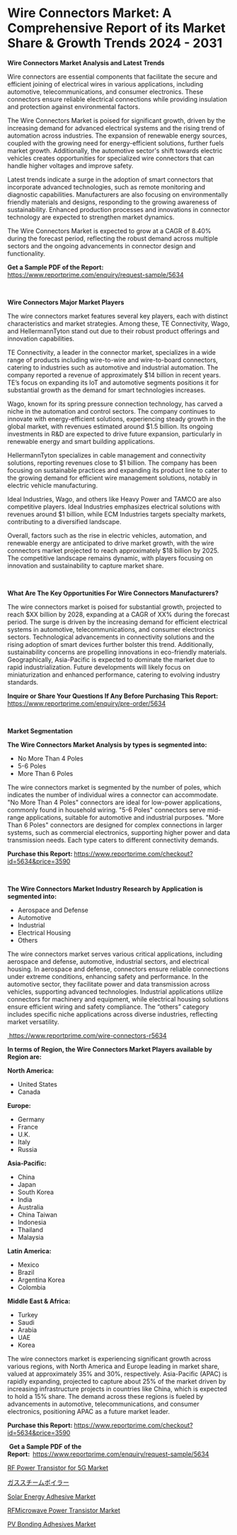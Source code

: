 <p><h1>Wire Connectors Market: A Comprehensive Report of its Market Share & Growth Trends 2024 - 2031</h1></p><p><strong>Wire Connectors Market Analysis and Latest Trends</strong></p>
<p><p>Wire connectors are essential components that facilitate the secure and efficient joining of electrical wires in various applications, including automotive, telecommunications, and consumer electronics. These connectors ensure reliable electrical connections while providing insulation and protection against environmental factors.</p><p>The Wire Connectors Market is poised for significant growth, driven by the increasing demand for advanced electrical systems and the rising trend of automation across industries. The expansion of renewable energy sources, coupled with the growing need for energy-efficient solutions, further fuels market growth. Additionally, the automotive sector's shift towards electric vehicles creates opportunities for specialized wire connectors that can handle higher voltages and improve safety.</p><p>Latest trends indicate a surge in the adoption of smart connectors that incorporate advanced technologies, such as remote monitoring and diagnostic capabilities. Manufacturers are also focusing on environmentally friendly materials and designs, responding to the growing awareness of sustainability. Enhanced production processes and innovations in connector technology are expected to strengthen market dynamics.</p><p>The Wire Connectors Market is expected to grow at a CAGR of 8.40% during the forecast period, reflecting the robust demand across multiple sectors and the ongoing advancements in connector design and functionality.</p></p>
<p><strong>Get a Sample PDF of the Report:&nbsp;</strong> <a href="https://www.reportprime.com/enquiry/request-sample/5634">https://www.reportprime.com/enquiry/request-sample/5634</a></p>
<p>&nbsp;</p>
<p><strong>Wire Connectors Major Market Players</strong></p>
<p><p>The wire connectors market features several key players, each with distinct characteristics and market strategies. Among these, TE Connectivity, Wago, and HellermannTyton stand out due to their robust product offerings and innovation capabilities.</p><p>TE Connectivity, a leader in the connector market, specializes in a wide range of products including wire-to-wire and wire-to-board connectors, catering to industries such as automotive and industrial automation. The company reported a revenue of approximately $14 billion in recent years. TE’s focus on expanding its IoT and automotive segments positions it for substantial growth as the demand for smart technologies increases.</p><p>Wago, known for its spring pressure connection technology, has carved a niche in the automation and control sectors. The company continues to innovate with energy-efficient solutions, experiencing steady growth in the global market, with revenues estimated around $1.5 billion. Its ongoing investments in R&D are expected to drive future expansion, particularly in renewable energy and smart building applications.</p><p>HellermannTyton specializes in cable management and connectivity solutions, reporting revenues close to $1 billion. The company has been focusing on sustainable practices and expanding its product line to cater to the growing demand for efficient wire management solutions, notably in electric vehicle manufacturing.</p><p>Ideal Industries, Wago, and others like Heavy Power and TAMCO are also competitive players. Ideal Industries emphasizes electrical solutions with revenues around $1 billion, while ECM Industries targets specialty markets, contributing to a diversified landscape.</p><p>Overall, factors such as the rise in electric vehicles, automation, and renewable energy are anticipated to drive market growth, with the wire connectors market projected to reach approximately $18 billion by 2025. The competitive landscape remains dynamic, with players focusing on innovation and sustainability to capture market share.</p></p>
<p>&nbsp;</p>
<p><strong>What Are The Key Opportunities For Wire Connectors Manufacturers?</strong></p>
<p><p>The wire connectors market is poised for substantial growth, projected to reach $XX billion by 2028, expanding at a CAGR of XX% during the forecast period. The surge is driven by the increasing demand for efficient electrical systems in automotive, telecommunications, and consumer electronics sectors. Technological advancements in connectivity solutions and the rising adoption of smart devices further bolster this trend. Additionally, sustainability concerns are propelling innovations in eco-friendly materials. Geographically, Asia-Pacific is expected to dominate the market due to rapid industrialization. Future developments will likely focus on miniaturization and enhanced performance, catering to evolving industry standards.</p></p>
<p><strong>Inquire or Share Your Questions If Any Before Purchasing This Report:</strong> <a href="https://www.reportprime.com/enquiry/pre-order/5634">https://www.reportprime.com/enquiry/pre-order/5634</a></p>
<p>&nbsp;</p>
<p><strong>Market Segmentation</strong></p>
<p><strong>The Wire Connectors Market Analysis by types is segmented into:</strong></p>
<p><ul><li>No More Than 4 Poles</li><li>5-6 Poles</li><li>More Than 6 Poles</li></ul></p>
<p><p>The wire connectors market is segmented by the number of poles, which indicates the number of individual wires a connector can accommodate. "No More Than 4 Poles" connectors are ideal for low-power applications, commonly found in household wiring. "5-6 Poles" connectors serve mid-range applications, suitable for automotive and industrial purposes. "More Than 6 Poles" connectors are designed for complex connections in larger systems, such as commercial electronics, supporting higher power and data transmission needs. Each type caters to different connectivity demands.</p></p>
<p><strong>Purchase this Report:&nbsp;</strong><a href="https://www.reportprime.com/checkout?id=5634&price=3590">https://www.reportprime.com/checkout?id=5634&price=3590</a></p>
<p>&nbsp;</p>
<p><strong>The Wire Connectors Market Industry Research by Application is segmented into:</strong></p>
<p><ul><li>Aerospace and Defense</li><li>Automotive</li><li>Industrial</li><li>Electrical Housing</li><li>Others</li></ul></p>
<p><p>The wire connectors market serves various critical applications, including aerospace and defense, automotive, industrial sectors, and electrical housing. In aerospace and defense, connectors ensure reliable connections under extreme conditions, enhancing safety and performance. In the automotive sector, they facilitate power and data transmission across vehicles, supporting advanced technologies. Industrial applications utilize connectors for machinery and equipment, while electrical housing solutions ensure efficient wiring and safety compliance. The “others” category includes specific niche applications across diverse industries, reflecting market versatility.</p></p>
<p><a href="https://www.reportprime.com/wire-connectors-r5634">&nbsp;https://www.reportprime.com/wire-connectors-r5634</a></p>
<p><strong>In terms of Region, the Wire Connectors Market Players available by Region are:</strong></p>
<p>
    <p> <strong> North America: </strong>
        <ul>
            <li>United States</li>
            <li>Canada</li>
        </ul>
        </p> 
    <p> <strong> Europe: </strong>
        <ul>
            <li>Germany</li>
            <li>France</li>
            <li>U.K.</li>
            <li>Italy</li>
            <li>Russia</li>
        </ul>
        </p> 
    <p> <strong> Asia-Pacific: </strong>
        <ul>
            <li>China</li>
            <li>Japan</li>
            <li>South Korea</li>
            <li>India</li>
            <li>Australia</li>
            <li>China Taiwan</li>
            <li>Indonesia</li>
            <li>Thailand</li>
            <li>Malaysia</li>
        </ul>
        </p> 
    <p> <strong> Latin America: </strong>
        <ul>
            <li>Mexico</li>
            <li>Brazil</li>
            <li>Argentina Korea</li>
            <li>Colombia</li>
        </ul>
        </p> 
    <p> <strong> Middle East & Africa: </strong>
        <ul>
            <li>Turkey</li>
            <li>Saudi</li>
            <li>Arabia</li>
            <li>UAE</li>
            <li>Korea</li>
        </ul>
    </p>
    </p>
<p><p>The wire connectors market is experiencing significant growth across various regions, with North America and Europe leading in market share, valued at approximately 35% and 30%, respectively. Asia-Pacific (APAC) is rapidly expanding, projected to capture about 25% of the market driven by increasing infrastructure projects in countries like China, which is expected to hold a 15% share. The demand across these regions is fueled by advancements in automotive, telecommunications, and consumer electronics, positioning APAC as a future market leader.</p></p>
<p><strong>Purchase this Report: </strong><a href="https://www.reportprime.com/checkout?id=5634&price=3590">https://www.reportprime.com/checkout?id=5634&price=3590</a></p>
<p>&nbsp;<strong>Get a Sample PDF of the Report:&nbsp;&nbsp;</strong><a href="https://www.reportprime.com/enquiry/request-sample/5634">https://www.reportprime.com/enquiry/request-sample/5634</a></p>
<p><strong></strong></p>
<p><p><a href="https://github.com/NargisHussain432/Market-Research-Report-List-1/blob/main/rf-power-transistor-for-5g-market.md">RF Power Transistor for 5G Market</a></p><p><a href="https://medium.com/@camron674/%E3%82%B0%E3%83%AD%E3%83%BC%E3%83%90%E3%83%AB%E3%82%AC%E3%82%B9%E8%92%B8%E6%B0%97%E3%83%9C%E3%82%A4%E3%83%A9%E3%83%BC%E5%B8%82%E5%A0%B4%E3%81%AE%E3%82%B5%E3%82%A4%E3%82%BA%E3%81%A8%E3%82%B7%E3%82%A7%E3%82%A2%E5%88%86%E6%9E%90-%E8%A3%BD%E5%93%81%E3%82%BF%E3%82%A4%E3%83%97%E5%88%A5-%E3%82%A2%E3%83%97%E3%83%AA%E3%82%B1%E3%83%BC%E3%82%B7%E3%83%A7%E3%83%B3%E5%88%A5-%E5%9C%B0%E5%9F%9F%E5%88%A5-%E4%BA%88%E6%B8%AC-2024%E5%B9%B4-2031%E5%B9%B4-22d726733d4b">ガススチームボイラー</a></p><p><a href="https://issuu.com/reportprime-2/docs/solar-energy-adhesive-market-size-2_50ec1bdc7a08c0">Solar Energy Adhesive Market</a></p><p><a href="https://github.com/FahadAhmed223/Market-Research-Report-List-1/blob/main/rfmicrowave-power-transistor-market.md">RFMicrowave Power Transistor Market</a></p><p><a href="https://issuu.com/reportprime-2/docs/pv-bonding-adhesives-market-size-20_11bfbae0539b3b">PV Bonding Adhesives Market</a></p></p>